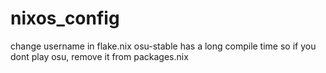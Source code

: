 # nixos_config

change username in flake.nix
osu-stable has a long compile time so if you dont play osu, remove it from packages.nix
